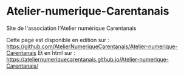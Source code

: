 # Atelier-numerique-Carentanais
Site de l'association l'Atelier numérique Carentanais

Cette page est disponible en edition sur : https://github.com/AtelierNumeriqueCarentanais/Atelier-numerique-Carentanais
Et en html sur : https://ateliernumeriquecarentanais.github.io/Atelier-numerique-Carentanais/
